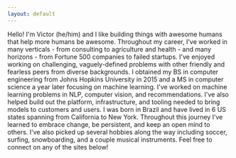 ```yaml
---
layout: default
---
```



Hello! I'm Victor (he/him) and I like building things with awesome humans that help more humans be awesome. Throughout my career, I've worked in many verticals - from consulting to agriculture and health - and many horizons - from Fortune 500 companies to failed startups. I've enjoyed working on challenging, vaguely-defined problems with other friendly and fearless peers from diverse backgrounds. I obtained my BS in computer engineering from Johns Hopkins University in 2015 and a MS in computer science a year later focusing on machine learning. I've worked on machine learning problems in NLP, computer vision, and recommendations. I've also helped build out the platform, infrastructure, and tooling needed to bring models to customers and users. I was born in Brazil and have lived in 6 US states spanning from California to New York. Throughout this journey I’ve learned to embrace change, be persistent, and keep an open mind to others. I've also picked up several hobbies along the way including soccer, surfing, snowboarding, and a couple musical instruments. Feel free to connect on any of the sites below!
